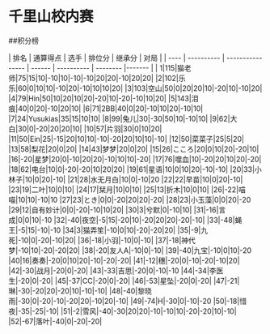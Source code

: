 # 千里山校内赛

##积分榜

| 排名 | 通算得点   | 选手             | 排位分 | 继承分     | 对局  |
| ---- | ---------- | ---------------- | ------ | ---------- | -------- |------- |
| 1|115|猫老师|75|15|10|-10|10|-10|-10|20|20|-10|20|20|
|2|102|乐乐|60|0|10|10|-10|20|-10|10|10|20|
|3|103|空山|50|0|20|20|10|-20|10|-10|20|
|4|79|Hin|50|10|20|10|20|-20|10|-20|-10|10|20|
|5|143|泪痕|40|0|20|-10|20|10|
|6|71|2BB|40|0|20|-10|10|20|-10|10|
|7|24|Yusukias|35|15|10|10|
|8|99|兔儿|30|-30|50|10|-10|10|
|9|62|大白|30|0|-20|20|20|10|
|10|57|片羽|30|0|10|20|
|11|50|Ein|25|-15|20|10|10|-10|-20|20|10|10|-10|
|12|50|菜菜子|25|5|20|
|13|58|梨花|20|0|20|
|14|43|梦梦|20|0|20|
|15|26|こころ|20|0|10|20|-20|10|
|16|-20|星梦|20|0|-10|20|20|-10|10|10|-20|
|17|76|噬血|10|-20|20|10|20|-20|
|18|62|电台|10|0|-20|-20|10|20|20|
|19|61|星语|10|0|10|20|-10|-10|
|20|33|小林子|10|0|20|-10|
|21|28|水无月白|10|0|-10|20
|22|22|早苗|10|0|20|-10|
|23|19|二叶|10|0|10|
|24|17|栞月|10|0|10|
|25|13|折木|10|0|10|
|26|-22|喵喵|10|10|-10|10
|27|23|とき|0|0|-20|20|20|-20|
|28|23|小玉藻|0|0|20|-20
|29|12|自有妙计|0|0|-20|-10|10|20|
|30|3|兮默|0|-10|10|
|31|-16|言成|0|0|10|-10
|32|-40|夜空|-5|15|-20|10|-20|20|20|-20|-10|
|33|-48|蝇王|-5|15|-10|-10
|34|3|猫弄笙|-10|0|10|-20|-20|20|
|35|-9|九死|-10|0|-20|-10|20|
|36|-18|小羽|-10|0|-10|
|37|-18|神代梦|-10|10|-20|-20|20|
|38|-20|友人A|-10|0|-10|
|39|-40|九宝|-10|0|10|-20
|40|16|奏奏|-20|0|10|20|-10|-20|-20|
|41|-12|穗|-20|0|-10|-20|-10|20|
|42|-30|战月|-20|0|-20|
|43|-33|吉思|-20|0|-10|-10
|44|-34|李医生|-20|0|-20|
|45|-37|CC|-20|0|-20|
|46|-53|星坠|-20|0|-20|
|47|-21|琳|-30|-20|20|-20|10|-10|-10|
|48|-40|黎晓雨|-30|0|-20|-10|-20|20|-10|20|-10|
|49|-74|H|-30|0|-10|-20
|50|-18|惜夜|-35|-25|-10|
|51|-2|雪风|-40|-30|20|20|-10|-10|10|-20|-20|10|-10|
|52|-67|落叶|-40|0|-20|-20|

